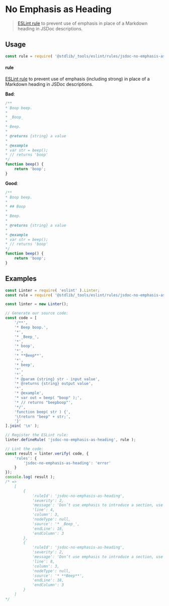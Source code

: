 <!--

@license Apache-2.0

Copyright (c) 2018 The Stdlib Authors.

Licensed under the Apache License, Version 2.0 (the "License");
you may not use this file except in compliance with the License.
You may obtain a copy of the License at

   http://www.apache.org/licenses/LICENSE-2.0

Unless required by applicable law or agreed to in writing, software
distributed under the License is distributed on an "AS IS" BASIS,
WITHOUT WARRANTIES OR CONDITIONS OF ANY KIND, either express or implied.
See the License for the specific language governing permissions and
limitations under the License.

-->

# No Emphasis as Heading

> [ESLint rule][eslint-rules] to prevent use of emphasis in place of a Markdown heading in JSDoc descriptions.

<section class="intro">

</section>

<!-- /.intro -->

<section class="usage">

## Usage

```javascript
const rule = require( '@stdlib/_tools/eslint/rules/jsdoc-no-emphasis-as-heading' );
```

#### rule

[ESLint rule][eslint-rules] to prevent use of emphasis (including strong) in place of a Markdown heading in JSDoc descriptions.

**Bad**:

<!-- eslint-disable stdlib/jsdoc-no-emphasis-as-heading, stdlib/jsdoc-markdown-remark -->

```javascript
/**
* Boop beep.
*
* _Boop_
*
* Beep.
*
* @returns {string} a value
*
* @example
* var str = beep();
* // returns 'boop'
*/
function beep() {
    return 'boop';
}
```

**Good**:

```javascript
/**
* Boop beep.
*
* ## Boop
*
* Beep.
*
* @returns {string} a value
*
* @example
* var str = beep();
* // returns 'boop'
*/
function beep() {
    return 'boop';
}
```

</section>

<!-- /.usage -->

<section class="examples">

## Examples

<!-- eslint no-undef: "error" -->

```javascript
const Linter = require( 'eslint' ).Linter;
const rule = require( '@stdlib/_tools/eslint/rules/jsdoc-no-emphasis-as-heading' );

const linter = new Linter();

// Generate our source code:
const code = [
    '/**',
    '* Beep boop.',
    '*',
    '* _Beep_',
    '*',
    '* boop',
    '*',
    '* **Beep**',
    '*',
    '* beep',
    '*',
    '*',
    '* @param {string} str - input value',
    '* @returns {string} output value',
    '*',
    '* @example',
    '* var out = beep( "boop" );',
    '* // returns "beepboop"',
    '*/',
    'function beep( str ) {',
    '\treturn "beep" + str;',
    '}'
].join( '\n' );

// Register the ESLint rule:
linter.defineRule( 'jsdoc-no-emphasis-as-heading', rule );

// Lint the code:
const result = linter.verify( code, {
    'rules': {
        'jsdoc-no-emphasis-as-heading': 'error'
    }
});
console.log( result );
/* =>
    [
        {
            'ruleId': 'jsdoc-no-emphasis-as-heading',
            'severity': 2,
            'message': 'Don’t use emphasis to introduce a section, use a heading',
            'line': 4,
            'column': 3,
            'nodeType': null,
            'source': '* _Beep_',
            'endLine': 18,
            'endColumn': 3
        },
        {
            'ruleId': 'jsdoc-no-emphasis-as-heading',
            'severity': 2,
            'message': 'Don’t use emphasis to introduce a section, use a heading',
            'line': 8,
            'column': 3,
            'nodeType': null,
            'source': '* **Beep**',
            'endLine': 18,
            'endColumn': 3
        }
    ]
*/
```

</section>

<!-- /.examples -->

<!-- Section for related `stdlib` packages. Do not manually edit this section, as it is automatically populated. -->

<section class="related">

</section>

<!-- /.related -->

<!-- Section for all links. Make sure to keep an empty line after the `section` element and another before the `/section` close. -->

<section class="links">

[eslint-rules]: https://eslint.org/docs/developer-guide/working-with-rules

</section>

<!-- /.links -->
